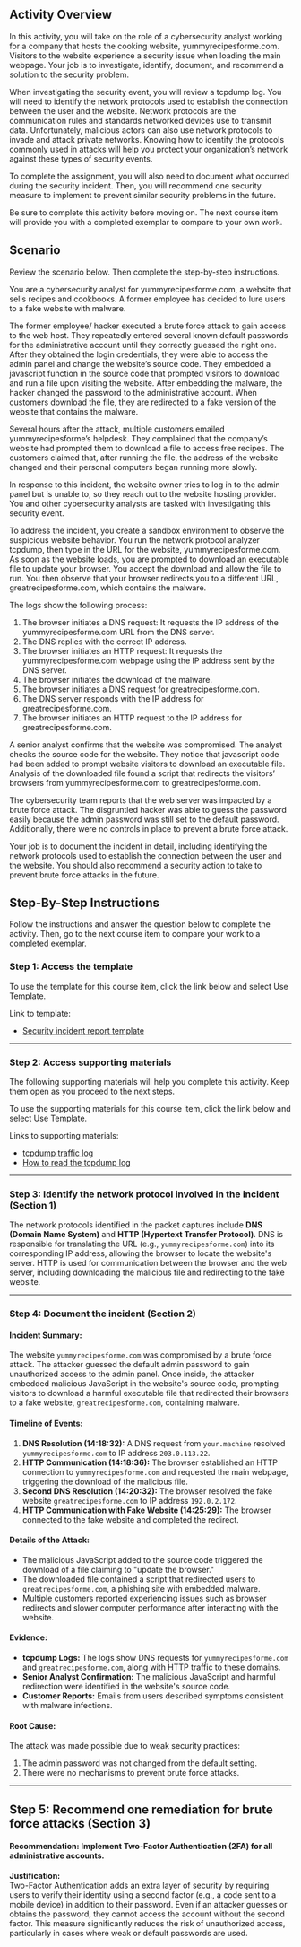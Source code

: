 ## Activity Overview

In this activity, you will take on the role of a cybersecurity analyst working for a company that hosts the cooking website, yummyrecipesforme.com. Visitors to the website experience a security issue when loading the main webpage. Your job is to investigate, identify, document, and recommend a solution to the security problem. 

When investigating the security event, you will review a tcpdump log. You will need to identify the network protocols used to establish the connection between the user and the website. Network protocols are the communication rules and standards networked devices use to transmit data. Unfortunately, malicious actors can also use network protocols to invade and attack private networks. Knowing how to identify the protocols commonly used in attacks will help you protect your organization’s network against these types of security events.

To complete the assignment, you will also need to document what occurred during the security incident. Then, you will recommend one security measure to implement to prevent similar security problems in the future.

Be sure to complete this activity before moving on. The next course item will provide you with a completed exemplar to compare to your own work. 

## Scenario

Review the scenario below. Then complete the step-by-step instructions.

You are a cybersecurity analyst for yummyrecipesforme.com, a website that sells recipes and cookbooks. A former employee has decided to lure users to a fake website with malware. 

The former employee/ hacker executed a brute force attack to gain access to the web host. They repeatedly entered several known default passwords for the administrative account until they correctly guessed the right one. After they obtained the login credentials, they were able to access the admin panel and change the website’s source code. They embedded a javascript function in the source code that prompted visitors to download and run a file upon visiting the website. After embedding the malware, the hacker changed the password to the administrative account. When customers download the file, they are redirected to a fake version of the website that contains the malware. 

Several hours after the attack, multiple customers emailed yummyrecipesforme’s helpdesk. They complained that the company’s website had prompted them to download a file to access free recipes. The customers claimed that, after running the file, the address of the website changed and their personal computers began running more slowly. 

In response to this incident, the website owner tries to log in to the admin panel but is unable to, so they reach out to the website hosting provider. You and other cybersecurity analysts are tasked with investigating this security event.

To address the incident, you create a sandbox environment to observe the suspicious website behavior. You run the network protocol analyzer tcpdump, then type in the URL for the website, yummyrecipesforme.com. As soon as the website loads, you are prompted to download an executable file to update your browser. You accept the download and allow the file to run. You then observe that your browser redirects you to a different URL, greatrecipesforme.com, which contains the malware.  

The logs show the following process:

1. The browser initiates a DNS request: It requests the IP address of the yummyrecipesforme.com URL from the DNS server.
2. The DNS replies with the correct IP address. 
3. The browser initiates an HTTP request: It requests the yummyrecipesforme.com webpage using the IP address sent by the DNS server.
4. The browser initiates the download of the malware.
5. The browser initiates a DNS request for greatrecipesforme.com.
6. The DNS server responds with the IP address for greatrecipesforme.com.
7. The browser initiates an HTTP request to the IP address for greatrecipesforme.com.

A senior analyst confirms that the website was compromised. The analyst checks the source code for the website. They notice that javascript code had been added to prompt website visitors to download an executable file. Analysis of the downloaded file found a script that redirects the visitors’ browsers from yummyrecipesforme.com to greatrecipesforme.com. 

The cybersecurity team reports that the web server was impacted by a brute force attack. The disgruntled hacker was able to guess the password easily because the admin password was still set to the default password. Additionally, there were no controls in place to prevent a brute force attack. 

Your job is to document the incident in detail, including identifying the network protocols used to establish the connection between the user and the website.  You should also recommend a security action to take to prevent brute force attacks in the future.

## Step-By-Step Instructions

Follow the instructions and answer the question below to complete the activity. Then, go to the next course item to compare your work to a completed exemplar.

### Step 1: Access the template
To use the template for this course item, click the link below and select Use Template. 

Link to template: 
- [Security incident report template](supporting-materials/Security-incident-report-template.pdf)

---

### Step 2: Access supporting materials
The following supporting materials will help you complete this activity. Keep them open as you proceed to the next steps. 

To use the supporting materials for this course item, click the link below and select Use Template. 

Links to supporting materials: 
- [tcpdump traffic log](supporting-materials/tcpdump-traffic-log.pdf)
- [How to read the tcpdump log](supporting-materials/How-to-read-the-tcpdump-traffic-log(1).pdf)

---

### Step 3: Identify the network protocol involved in the incident (Section 1)

The network protocols identified in the packet captures include **DNS (Domain Name System)** and **HTTP (Hypertext Transfer Protocol)**. DNS is responsible for translating the URL (e.g., `yummyrecipesforme.com`) into its corresponding IP address, allowing the browser to locate the website's server. HTTP is used for communication between the browser and the web server, including downloading the malicious file and redirecting to the fake website.

---

### Step 4: Document the incident (Section 2)
#### Incident Summary:
The website `yummyrecipesforme.com` was compromised by a brute force attack. The attacker guessed the default admin password to gain unauthorized access to the admin panel. Once inside, the attacker embedded malicious JavaScript in the website's source code, prompting visitors to download a harmful executable file that redirected their browsers to a fake website, `greatrecipesforme.com`, containing malware.

#### Timeline of Events:
1. **DNS Resolution (14:18:32):** A DNS request from `your.machine` resolved `yummyrecipesforme.com` to IP address `203.0.113.22`.
2. **HTTP Communication (14:18:36):** The browser established an HTTP connection to `yummyrecipesforme.com` and requested the main webpage, triggering the download of the malicious file.
3. **Second DNS Resolution (14:20:32):** The browser resolved the fake website `greatrecipesforme.com` to IP address `192.0.2.172`.
4. **HTTP Communication with Fake Website (14:25:29):** The browser connected to the fake website and completed the redirect.

#### Details of the Attack:
- The malicious JavaScript added to the source code triggered the download of a file claiming to "update the browser."
- The downloaded file contained a script that redirected users to `greatrecipesforme.com`, a phishing site with embedded malware.
- Multiple customers reported experiencing issues such as browser redirects and slower computer performance after interacting with the website.

#### Evidence:
- **tcpdump Logs:** The logs show DNS requests for `yummyrecipesforme.com` and `greatrecipesforme.com`, along with HTTP traffic to these domains.
- **Senior Analyst Confirmation:** The malicious JavaScript and harmful redirection were identified in the website's source code.
- **Customer Reports:** Emails from users described symptoms consistent with malware infections.

#### Root Cause:
The attack was made possible due to weak security practices:
1. The admin password was not changed from the default setting.
2. There were no mechanisms to prevent brute force attacks.

---
## Step 5: Recommend one remediation for brute force attacks (Section 3)

#### Recommendation: Implement **Two-Factor Authentication (2FA)** for all administrative accounts.

**Justification:**  
Two-Factor Authentication adds an extra layer of security by requiring users to verify their identity using a second factor (e.g., a code sent to a mobile device) in addition to their password. Even if an attacker guesses or obtains the password, they cannot access the account without the second factor. This measure significantly reduces the risk of unauthorized access, particularly in cases where weak or default passwords are used.


